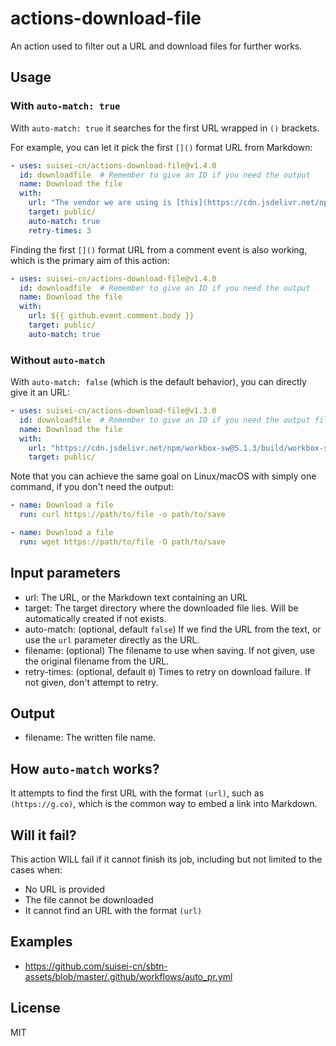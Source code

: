 # actions-download-file
An action used to filter out a URL and download files for further works.

## Usage

### With `auto-match: true`

With `auto-match: true` it searches for the first URL wrapped in `()` brackets.

For example, you can let it pick the first `[]()` format URL from Markdown:

``` yaml
- uses: suisei-cn/actions-download-file@v1.4.0
  id: downloadfile  # Remember to give an ID if you need the output
  name: Download the file
  with:
    url: "The vendor we are using is [this](https://cdn.jsdelivr.net/npm/workbox-sw@5.1.3/build/workbox-sw.min.js)!"
    target: public/
    auto-match: true
    retry-times: 3
```

Finding the first `[]()` format URL from a comment event is also working, which is the primary aim of this action:

``` yaml
- uses: suisei-cn/actions-download-file@v1.4.0
  id: downloadfile  # Remember to give an ID if you need the output
  name: Download the file
  with:
    url: ${{ github.event.comment.body }}
    target: public/
    auto-match: true
```

### Without `auto-match`

With `auto-match: false` (which is the default behavior), you can directly give it an URL:

``` yaml
- uses: suisei-cn/actions-download-file@v1.3.0
  id: downloadfile  # Remember to give an ID if you need the output filename
  name: Download the file
  with:
    url: "https://cdn.jsdelivr.net/npm/workbox-sw@5.1.3/build/workbox-sw.min.js"
    target: public/
```

Note that you can achieve the same goal on Linux/macOS with simply one command, if you don't need the output:

``` yaml
- name: Download a file
  run: curl https://path/to/file -o path/to/save
```

``` yaml
- name: Download a file
  run: wget https://path/to/file -O path/to/save
```

## Input parameters
* url: The URL, or the Markdown text containing an URL
* target: The target directory where the downloaded file lies. Will be automatically created if not exists.
* auto-match: (optional, default `false`) If we find the URL from the text, or use the `url` parameter directly as the URL.
* filename: (optional) The filename to use when saving. If not given, use the original filename from the URL.
* retry-times: (optional, default `0`) Times to retry on download failure. If not given, don't attempt to retry.

## Output
* filename: The written file name.

## How `auto-match` works?
It attempts to find the first URL with the format `(url)`, such as `(https://g.co)`, which is the common way to embed a link into Markdown.

## Will it fail?
This action WILL fail if it cannot finish its job, including but not limited to the cases when:

* No URL is provided
* The file cannot be downloaded
* It cannot find an URL with the format `(url)`

## Examples
* <https://github.com/suisei-cn/sbtn-assets/blob/master/.github/workflows/auto_pr.yml>

## License
MIT
